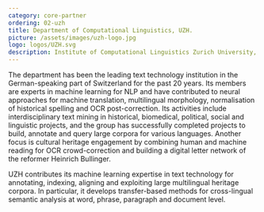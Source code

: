 ```yaml
---
category: core-partner
ordering: 02-uzh
title: Department of Computational Linguistics, UZH.
picture: /assets/images/uzh-logo.jpg
logo: logos/UZH.svg
description: Institute of Computational Linguistics Zurich University, Switzerland
---
```


The department has been the leading text technology institution in the German-speaking part of Switzerland for the past 20 years. Its members are experts in machine learning for NLP and have contributed to neural approaches for machine translation, multilingual morphology, normalisation of historical spelling and OCR post-correction. Its activities include interdisciplinary text mining in historical, biomedical, political, social and linguistic projects, and the group has successfully completed projects to build, annotate and query large corpora for various languages. Another focus is cultural heritage engagement by combining human and machine reading for OCR crowd-correction and building a digital letter network of the reformer Heinrich Bullinger.

UZH contributes its machine learning expertise in text technology for annotating, indexing, aligning and exploiting large multilingual heritage corpora. In particular, it develops transfer-based methods for cross-lingual semantic analysis at word, phrase, paragraph and document level.
